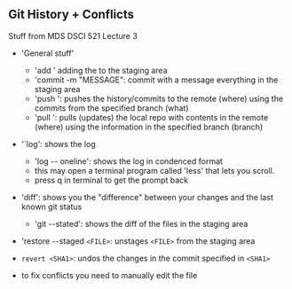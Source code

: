 ## Git History + Conflicts

Stuff from MDS DSCI 521 Lecture 3

- 'General stuff'
    - 'add <FILENAMES>' adding the <FILENAMES> to the staging area
    - 'commit -m "MESSAGE": commit with a message everything in the staging area
    - 'push <WHERE> <WHAT>': pushes the history/commits to the remote (where) using the commits from the specified branch (what)
    - 'pull <WHERE> <WHAT>': pulls (updates) the local repo with contents in the remote (where) using the information in the specified branch (branch)

- '`log': shows the log
    - 'log -- oneline': shows the log in condenced format
    - this may open a terminal program called 'less' that lets you scroll.
    - press q in terminal to get the prompt back

- 'diff': shows you the "difference" between your changes and the last known git status
    - 'git --stated': shows the diff of the files in the staging area

- 'restore --staged `<FILE>`: unstages `<FILE>` from the staging area


- `revert <SHA1>`: undos the changes in the commit specified in `<SHA1>`

- to fix conflicts you need to manually edit the file